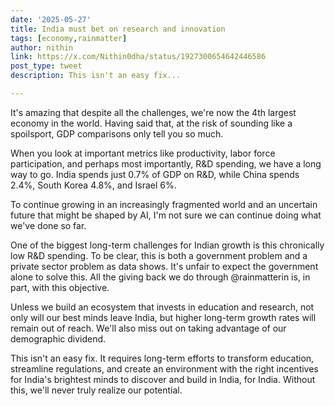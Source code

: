 ```yaml
---
date: '2025-05-27'
title: India must bet on research and innovation
tags: [economy,rainmatter]
author: nithin
link: https://x.com/Nithin0dha/status/1927300654642446586
post_type: tweet
description: This isn't an easy fix...

---
```


It's amazing that despite all the challenges, we're now the 4th largest economy in the world. Having said that, at the risk of sounding like a spoilsport, GDP comparisons only tell you so much.

When you look at important metrics like productivity, labor force participation, and perhaps most importantly, R&D spending, we have a long way to go. India spends just 0.7% of GDP on R&D, while China spends 2.4%, South Korea 4.8%, and Israel 6%.

To continue growing in an increasingly fragmented world and an uncertain future that might be shaped by AI, I'm not sure we can continue doing what we've done so far.

One of the biggest long-term challenges for Indian growth is this chronically low R&D spending. To be clear, this is both a government problem and a private sector problem as data shows. It's unfair to expect the government alone to solve this. All the giving back we do through 
@rainmatterin
 is, in part, with this objective.

Unless we build an ecosystem that invests in education and research, not only will our best minds leave India, but higher long-term growth rates will remain out of reach. We'll also miss out on taking advantage of our demographic dividend.

This isn't an easy fix. It requires long-term efforts to transform education, streamline regulations, and create an environment with the right incentives for India's brightest minds to discover and build in India, for India. Without this, we'll never truly realize our potential.
